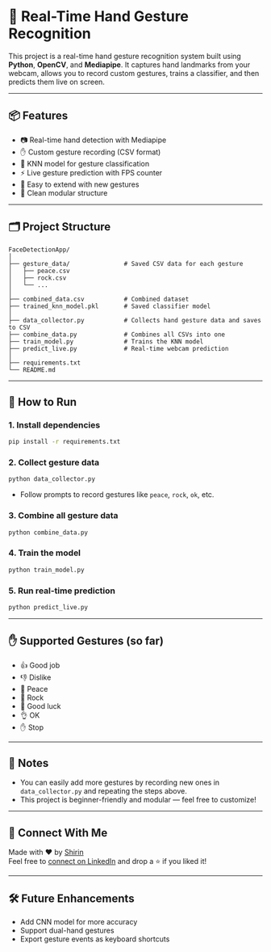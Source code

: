 # 🤖 Real-Time Hand Gesture Recognition

This project is a real-time hand gesture recognition system built using **Python**, **OpenCV**, and **Mediapipe**. It captures hand landmarks from your webcam, allows you to record custom gestures, trains a classifier, and then predicts them live on screen.  

---

## 📦 Features

- 📷 Real-time hand detection with Mediapipe
- ✋ Custom gesture recording (CSV format)
- 🧠 KNN model for gesture classification
- ⚡ Live gesture prediction with FPS counter
- 🧪 Easy to extend with new gestures
- 🧼 Clean modular structure

---

## 🗂️ Project Structure

```
FaceDetectionApp/
│
├── gesture_data/               # Saved CSV data for each gesture
│   ├── peace.csv
│   ├── rock.csv
│   └── ...
│
├── combined_data.csv           # Combined dataset
├── trained_knn_model.pkl       # Saved classifier model
│
├── data_collector.py           # Collects hand gesture data and saves to CSV
├── combine_data.py             # Combines all CSVs into one
├── train_model.py              # Trains the KNN model
├── predict_live.py             # Real-time webcam prediction
│
├── requirements.txt
└── README.md
```

---

## 🚀 How to Run

### 1. Install dependencies
```bash
pip install -r requirements.txt
```

### 2. Collect gesture data
```bash
python data_collector.py
```
- Follow prompts to record gestures like `peace`, `rock`, `ok`, etc.

### 3. Combine all gesture data
```bash
python combine_data.py
```

### 4. Train the model
```bash
python train_model.py
```

### 5. Run real-time prediction
```bash
python predict_live.py
```

---

## ✋ Supported Gestures (so far)
- 👍 Good job  
- 👎 Dislike  
- 🧘 Peace  
- 🤘 Rock  
- 🤞 Good luck  
- 👌 OK  
- ✋ Stop  

---

## 📌 Notes
- You can easily add more gestures by recording new ones in `data_collector.py` and repeating the steps above.
- This project is beginner-friendly and modular — feel free to customize!

---

## 🔗 Connect With Me

Made with ❤️ by [Shirin](https://github.com/shirin292006)  
Feel free to [connect on LinkedIn](https://www.linkedin.com/in/shirin-bhattacharjee-2819702b6/) and drop a ⭐ if you liked it!

---

## 🛠️ Future Enhancements
- Add CNN model for more accuracy
- Support dual-hand gestures
- Export gesture events as keyboard shortcuts
